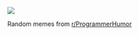 ![](https://preview.redd.it/nrvurwsnewje1.png?width=640&crop=smart&auto=webp&s=065a1320fff307c46997f7a24f0600aae378b1c5)

 Random memes from [r/ProgrammerHumor](https://www.reddit.com/r/ProgrammerHumor/)

